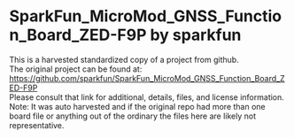 
# SparkFun_MicroMod_GNSS_Function_Board_ZED-F9P by sparkfun  
This is a harvested standardized copy of a project from github.  
The original project can be found at:  
https://github.com/sparkfun/SparkFun_MicroMod_GNSS_Function_Board_ZED-F9P  
Please consult that link for additional, details, files, and license information.  
Note: It was auto harvested and if the original repo had more than one board file or anything out of the ordinary the files here are likely not representative.  
    